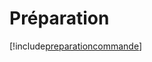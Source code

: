 # Préparation

[!include[preparationcommande](preparation.preparationcommande.autogen.md)]






































































































































